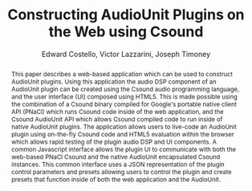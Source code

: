 --- 
  title: "Constructing AudioUnit Plugins on the Web using Csound" 
  abstract: "This paper describes a web-based application which can be used to construct AudioUnit plugins. Using this application the audio DSP component of an AudioUnit plugin can be created using the Csound audio programming language, and the user interface (UI) composed using HTML5. This is made possible using the combination of a Csound binary compiled for Google's portable native client API (PNaCl) which runs Csound code inside of the web application, and the Csound AudioUnit API which allows Csound compiled code to run inside of native AudioUnit plugins. The application allows users to live-code an AudioUnit plugin using on-the-fly Csound code and HTML5 evaluation within the browser which allows rapid testing of the plugin audio DSP and UI components. A common Javascript interface allows the plugin UI to communicate with both the web-based PNaCl Csound and the native AudioUnit encapsulated Csound instances. This common interface uses a JSON representation of the plugin control parameters and presets allowing users to control the plugin and create presets that function inside of both the web application and the AudioUnit." 
  address: "Atlanta, Georgia" 
  author: "Edward Costello, Victor Lazzarini, Joseph Timoney" 
  booktitle: "Proceedings of the International Web Audio Conference" 
  editor: "Jason Freeman, Alexander Lerch, Matthew Paradis" 
  month: "Proceedings of the International Web Audio Conference"
  pages: "" 
  publisher: "Georgia Tech" 
  series: "WAC '16"
  type: "Paper"  
  year: "2016" 
  id: "2016_37" 
  tags: year2016
  media: https://smartech.gatech.edu/bitstream/handle/1853/54582/constructing_videostream.html?sequence=10&isAllowed=y 
  pdflink: /_data/papers/pdf/2016/2016_37.pdf
  ISSN: 2663-5844
---